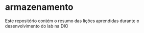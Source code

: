 # armazenamento
Este repositório contém o resumo das lições aprendidas durante o desenvolvimento do lab na DIO
